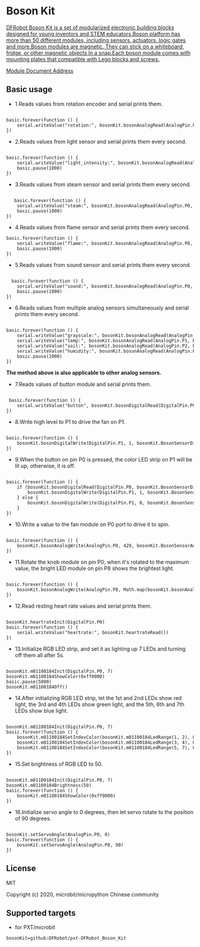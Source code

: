 # Boson Kit

[DFRobot Boson Kit is a set of modularized electronic building blocks designed for young inventors and STEM educators.Boson platform has more than 50 different modules, including sensors, actuators, logic gates and more.Boson modules are magnetic. They can stick on a whiteboard, fridge, or other magnetic objects In a snap.Each boson module comes with mounting plates that compatible with Lego blocks and screws.](https://www.dfrobot.com/boson.html)

[Module Document Address](https://wiki.dfrobot.com/Boson_Kit_Product_List)

## Basic usage

* 1.Reads values from rotation encoder and serial prints them.

```blocks

basic.forever(function () {
    serial.writeValue("rotation:", bosonKit.bosonAnalogRead(AnalogPin.P0, bosonKit.BosonSensorAnalogRead.BosonRotation))
})

```
* 2.Reads values from light sensor and serial prints them every second.

```blocks

basic.forever(function () {
    serial.writeValue("light_intensity:", bosonKit.bosonAnalogRead(AnalogPin.P0, bosonKit.BosonSensorAnalogRead.BosonLightIntensity))
    basic.pause(1000)
})

```
* 3.Reads values from steam sensor and serial prints them every second.

```blocks

   basic.forever(function () {
    serial.writeValue("steam:", bosonKit.bosonAnalogRead(AnalogPin.P0, bosonKit.BosonSensorAnalogRead.BosonSteam))
    basic.pause(1000)
})

```
* 4.Reads values from flame sensor and serial prints them every second.

```blocks
basic.forever(function () {
    serial.writeValue("flame:", bosonKit.bosonAnalogRead(AnalogPin.P0, bosonKit.BosonSensorAnalogRead.BosonFlame))
    basic.pause(1000)
})

```
* 5.Reads values from sound sensor and serial prints them every second.

```blocks

  basic.forever(function () {
    serial.writeValue("sound:", bosonKit.bosonAnalogRead(AnalogPin.P0, bosonKit.BosonSensorAnalogRead.BosonSound))
    basic.pause(1000)
})

```
* 6.Reads values from multiple analog sensors simultaneously and serial prints them every second.

```blocks

basic.forever(function () {
    serial.writeValue("grayscale:", bosonKit.bosonAnalogRead(AnalogPin.P0, bosonKit.BosonSensorAnalogRead.BosonGrayscale))
    serial.writeValue("temp:", bosonKit.bosonAnalogRead(AnalogPin.P1, bosonKit.BosonSensorAnalogRead.BosonTemperature))
    serial.writeValue("soil:", bosonKit.bosonAnalogRead(AnalogPin.P2, bosonKit.BosonSensorAnalogRead.BosonSoilMoisture))
    serial.writeValue("humidity:", bosonKit.bosonAnalogRead(AnalogPin.P3, bosonKit.BosonSensorAnalogRead.BosonHumidity))
    basic.pause(1000)
})

```

**The method above is also applicable to other analog sensors.**

* 7.Reads values of button module and serial prints them.

```blocks

 basic.forever(function () {
    serial.writeValue("button", bosonKit.bosonDigitalRead(DigitalPin.P0, bosonKit.BosonSensorDigitalRead.BosonPushButton))
})

```
* 8.Write high level to P1 to drive the fan on P1.

```blocks

basic.forever(function () {
    bosonKit.bosonDigitalWrite(DigitalPin.P1, 1, bosonKit.BosonSensorDigitalWrite.BosoFan)
})

```

* 9.When the button on pin P0 is pressed, the color LED strip on P1 will be lit up, otherwise, it is off.

```blocks

basic.forever(function () {
    if (bosonKit.bosonDigitalRead(DigitalPin.P0, bosonKit.BosonSensorDigitalRead.BosonPushButton) == 1) {
        bosonKit.bosonDigitalWrite(DigitalPin.P1, 1, bosonKit.BosonSensorDigitalWrite.BosonBrightLightLed)
    } else {
        bosonKit.bosonDigitalWrite(DigitalPin.P1, 0, bosonKit.BosonSensorDigitalWrite.BosonBrightLightLed)
    }
})

```
* 10.Write a value to the fan module on P0 port to drive it to spin.

```blocks

basic.forever(function () {
    bosonKit.bosonAnalogWrite(AnalogPin.P0, 429, bosonKit.BosonSensorAnalogWrite.BosonFan)
})

```

* 11.Rotate the knob module on pin P0; when it's rotated to the maximum value, the bright LED module on pin P8 shows the brightest light.

```blocks

basic.forever(function () {
    bosonKit.bosonAnalogWrite(AnalogPin.P8, Math.map(bosonKit.bosonAnalogRead(AnalogPin.P0, bosonKit.BosonSensorAnalogRead.BosonRotation), 0, 1023, 0, 1023), bosonKit.BosonSensorAnalogWrite.BosonBrightLightLed)
})

```

* 12.Read resting heart rate values and serial prints them.

```blocks

bosonKit.heartrateInit(DigitalPin.P0)
basic.forever(function () {
    serial.writeValue("heartrate:", bosonKit.heartrateRead())
})

```

* 13.Initialize RGB LED strip, and set it as lighting up 7 LEDs and turning off them all after 5s.

```blocks

bosonKit.m01100184Init(DigitalPin.P0, 7)
bosonKit.m01100184ShowColor(0xff0000)
basic.pause(5000)
bosonKit.m01100184Off()

```

* 14.After initializing RGB LED strip, let the 1st and 2nd LEDs show red light, the 3rd and 4th LEDs show green light, and the 5th, 6th and 7th LEDs show blue light.

```blocks

bosonKit.m01100184Init(DigitalPin.P0, 7)
basic.forever(function () {
    bosonKit.m01100184SetIndexColor(bosonKit.m01100184LedRange(1, 2), 0xff0000)
    bosonKit.m01100184SetIndexColor(bosonKit.m01100184LedRange(3, 4), 0x00ff00)
    bosonKit.m01100184SetIndexColor(bosonKit.m01100184LedRange(5, 7), 0x0000ff)
})

```

* 15.Set brightness of RGB LED to 50.

```blocks

bosonKit.m01100184Init(DigitalPin.P0, 7)
bosonKit.m01100184Brightness(50)
basic.forever(function () {
    bosonKit.m01100184ShowColor(0xff0000)
})

```

* 16.Initialize servo angle to 0 degrees, then let servo rotate to the position of 90 degrees.

```blocks

bosonKit.setServoAngle(AnalogPin.P0, 0)
basic.forever(function () {
    bosonKit.setServoAngle(AnalogPin.P0, 90)
})

```

## License

MIT

Copyright (c) 2020, microbit/micropython Chinese community  

## Supported targets

* for PXT/microbit


```package
bosonKit=github:DFRobot/pxt-DFRobot_Boson_Kit
```


